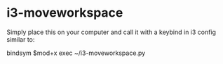 # i3-moveworkspace

Simply place this on your computer and call it with a keybind in i3 config similar to:

bindsym $mod+x exec ~/i3-moveworkspace.py
